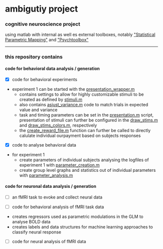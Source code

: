 # ambigutiy project

### cognitive neuroscience project

using matlab with internal as well es external toolboxes, notably ["Statistical Parametric Mapping"](http://www.fil.ion.ucl.ac.uk/spm/software/) and ["Psychtoolbox"](http://psychtoolbox.org)

---

### this repository contains

#### code for behavioral data analysis / generation

- [x] code for behavioral experiments

* experiment 1 can be started with the [presentation_wrapper.m](https://github.com/hyperanthropos/madeleine/blob/master/behavioral/experiment_1/task/presentation_wrapper.m)
	* contains settings to allow for highly customizable stimuli to be created as defined by [stimuli.m](https://github.com/hyperanthropos/madeleine/blob/master/behavioral/experiment_1/task/stimuli.m)
	* also contains [asjust_variance.m](https://github.com/hyperanthropos/madeleine/blob/master/behavioral/experiment_1/task/assisting_scripts/adjust_variance.m) code to match trials in expected value and variance
	* task and timing parameters can be set in the [presentation.m](https://github.com/hyperanthropos/madeleine/blob/master/behavioral/experiment_1/task/presentation.m) script, presentation of stimuli can further be configured in the [draw_stims.m](https://github.com/hyperanthropos/madeleine/blob/master/behavioral/experiment_1/task/draw_stims.m) and [draw_stims_colors.m](https://github.com/hyperanthropos/madeleine/blob/master/behavioral/experiment_1/task/draw_stims_colors.m), respectively
	* the [create_reward_file.m](https://github.com/hyperanthropos/madeleine/blob/master/behavioral/experiment_1/task/create_reward_file.m) function can further be called to directly calulate individual ourpayment based on subjects responses

- [x] code to analyse behavioral data

* for experiment 1
    * create parameters of individual subjects analysing the logfiles of experiment 1 with [parameter_creation.m](https://github.com/hyperanthropos/madeleine/blob/master/behavioral/experiment_1/analysis/parameter_creation.m)
    * create group level graphs and statistics out of individual parameters with [parameter_analysis.m](https://github.com/hyperanthropos/madeleine/blob/master/behavioral/experiment_1/analysis/parameter_analysis.m)
    
#### code for neuronal data analysis / generation

- [ ] an fMRI task to evoke and collect neural data

- [ ] code for behavioral analysis of fMRI task data

* creates regressors used as parametric modulations in the GLM to analyse BOLD data
* creates labels and data structures for machine learning approaches to classify neural response
  
- [ ] code for neural analysis of fMRI data
